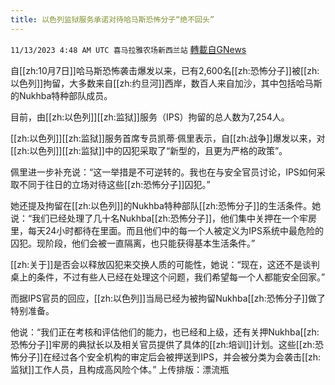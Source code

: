```yaml
---
title: 以色列监狱服务承诺对待哈马斯恐怖分子“绝不回头”
---
```

`11/13/2023 4:48 AM UTC 喜马拉雅农场新西兰站` [轉載自GNews](https://gnews.org/articles/1969432)

自[[zh:10月7日]]哈马斯恐怖袭击爆发以来，已有2,600名[[zh:恐怖分子]]被[[zh:以色列]]拘留，大多数来自[[zh:约旦河]]西岸，数百人来自加沙，其中包括哈马斯的Nukhba特种部队成员。

目前，由[[zh:以色列]][[zh:监狱]]服务（IPS）拘留的总人数为7,254人。

[[zh:以色列]][[zh:监狱]]服务首席专员凯蒂·佩里表示，自[[zh:战争]]爆发以来，对[[zh:以色列]][[zh:监狱]]中的囚犯采取了“新型的，且更为严格的政策”。

佩里进一步补充说：“这一举措是不可逆转的。我也在与安全官员讨论，IPS如何采取不同于往日的立场对待这些[[zh:恐怖分子]]囚犯。”

她还提及拘留在[[zh:以色列]]的Nukhba特种部队[[zh:恐怖分子]]的生活条件。她说：“我们已经处理了几十名Nukhba[[zh:恐怖分子]]，他们集中关押在一个牢房里，每天24小时都待在里面。而且他们中的每一个人被定义为IPS系统中最危险的囚犯。现阶段，他们会被一直隔离，也只能获得基本生活条件。”

[[zh:关于]]是否会以释放囚犯来交换人质的可能性，她说：“现在，这还不是谈判桌上的条件，不过有些人已经在处理这个问题，我们希望每一个人都能安全回家。”

而据IPS官员的回应，[[zh:以色列]]当局已经为被拘留Nukhba[[zh:恐怖分子]]做了特别准备。

他说：“我们正在考核和评估他们的能力，也已经和上级，还有关押Nukhba[[zh:恐怖分子]]牢房的典狱长以及相关官员提供了具体的[[zh:培训]]计划。这些[[zh:恐怖分子]]在经过各个安全机构的审定后会被押送到IPS，并会被分类为会袭击[[zh:监狱]]工作人员，且构成高风险个体。”
上传排版：漂流瓶
